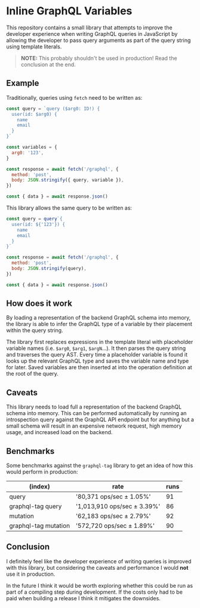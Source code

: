# Inline GraphQL Variables

This repository contains a small library that attempts to improve
the developer experience when writing GraphQL queries in JavaScript
by allowing the developer to pass query arguments as part of the
query string using template literals.

> **NOTE:** This probably shouldn't be used in production! Read the
> conclusion at the end.

## Example

Traditionally, queries using `fetch` need to be written as:

```js
const query = `query ($arg0: ID!) {
  user(id: $arg0) {
    name
    email
  }
}`

const variables = {
  arg0: '123',
}

const response = await fetch('/graphql', {
  method: 'post',
  body: JSON.stringify({ query, variable }),
})

const { data } = await response.json()
```

This library allows the same query to be written as:

```js
const query = query`{
  user(id: ${'123'}) {
    name
    email
  }
}`

const response = await fetch('/graphql', {
  method: 'post',
  body: JSON.stringify(query),
})

const { data } = await response.json()
```

## How does it work

By loading a representation of the backend GraphQL schema into
memory, the library is able to infer the GraphQL type of a
variable by their placement within the query string.

The library first replaces expressions in the template literal
with placeholder variable names (i.e. `$arg0`, `$arg1`,
`$argN`...). It then parses the query string and traverses the
query AST. Every time a placeholder variable is found it looks
up the relevant GraphQL type and saves the variable name and
type for later. Saved variables are then inserted at into the
operation definition at the root of the query.

## Caveats

This library needs to load full a representation of the backend
GraphQL schema into memory. This can be performed automatically
by running an introspection query against the GraphQL API
endpoint but for anything but a small schema will result in
an expensive network request, high memory usage, and increased load
on the backend.

## Benchmarks

Some benchmarks against the `graphql-tag` library to get an
idea of how this would perform in production:

| (index)              | rate                        | runs |
|---                   |---                          |---   |
| query                |  '80,371 ops/sec ± 1.05%'   |  91  |
| graphql-tag query    | '1,013,910 ops/sec ± 3.39%' |  86  |
| mutation             |  '62,183 ops/sec ± 2.79%'   |  92  |
| graphql-tag mutation |  '572,720 ops/sec ± 1.89%'  |  90  |

## Conclusion

I definitely feel like the developer experience of writing queries
is improved with this library, but considering the caveats and
performance I would **not** use it in production.

In the future I think it would be worth exploring whether this could
be run as part of a compiling step during development. If the costs
only had to be paid when building a release I think it mitigates the
downsides.
